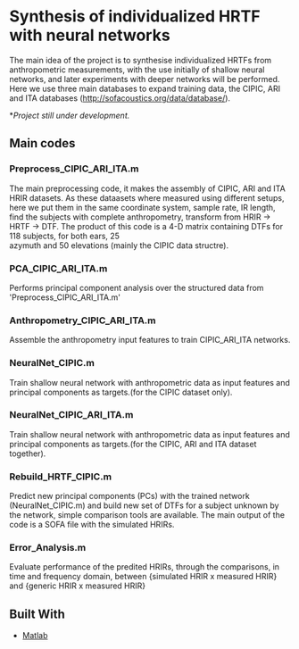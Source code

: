 # Synthesis of individualized HRTF with neural networks
The main idea of the project is to synthesise individualized HRTFs from anthropometric measurements, with the use initially of shallow neural networks, and later experiments with deeper networks will be performed.
Here we use three main databases to expand training data, the CIPIC, ARI and ITA databases (http://sofacoustics.org/data/database/).

*_Project still under development._

  ## Main codes 
### Preprocess_CIPIC_ARI_ITA.m   
The main preprocessing code, it makes the assembly of CIPIC, ARI and ITA HRIR datasets.
As these dataasets where measured using different setups, here we put them in the 
same coordinate system, sample rate, IR length, find the subjects with complete anthropometry,
transform from HRIR -> HRTF -> DTF. 
The product of this code is a 4-D matrix containing DTFs for 118 subjects, for both ears, 25     
azymuth and 50 elevations (mainly the CIPIC data structre).
                     
                               
### PCA_CIPIC_ARI_ITA.m   
Performs principal component analysis over the structured data from 'Preprocess_CIPIC_ARI_ITA.m'
  
  
### Anthropometry_CIPIC_ARI_ITA.m  
Assemble the anthropometry input features to train CIPIC_ARI_ITA networks.


### NeuralNet_CIPIC.m    
Train shallow neural network with anthropometric data as input features and principal components as targets.(for the CIPIC dataset only).
 

### NeuralNet_CIPIC_ARI_ITA.m     
Train shallow neural network with anthropometric data as input features and principal components as targets.(for the CIPIC, ARI and ITA dataset together).


### Rebuild_HRTF_CIPIC.m
Predict new principal components (PCs) with the trained network (NeuralNet_CIPIC.m) and build new set of DTFs for a subject unknown by the network, simple comparison tools are available. The main output of the code is a SOFA file with the simulated HRIRs. 

### Error_Analysis.m
Evaluate performance of the predited HRIRs, through the comparisons, in time and frequency domain, between {simulated HRIR x measured HRIR} and {generic HRIR x measured HRIR}



## Built With
* [Matlab](https://www.mathworks.com/products/matlab.html)
